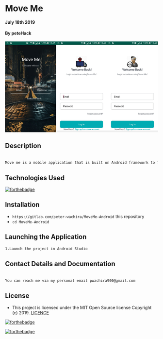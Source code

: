 # Move Me
#### July 18th 2019
#### By **peteHack**
![](screenshots/moveme_app3.png)

## Description

```bash

Move me is a mobile application that is built on Android framework to facilitate the process of delivery and relocation process of businesses and household items.

```
## Technologies Used
[![forthebadge](https://forthebadge.com/images/badges/made-with-java.svg)](https://forthebadge.com)



## Installation
* `https://gitlab.com/peter-wachira/MoveMe-Android` this repository
* `cd MoveMe-Android`

## Launching the Application

```bash
1.Launch the project in Android Studio

```


## Contact Details and Documentation

```bash

You can reach me via my personal email pwachira900@gmail.com

```



## License

- This project is licensed under the MIT Open Source license Copyright (c) 2019. [LICENCE](https://gitlab.com/peter-wachira/MoveMe-Android/-/blob/troubleshootDevelopment/LICENSE)

[![forthebadge](https://forthebadge.com/images/badges/powered-by-electricity.svg)](https://forthebadge.com)

[![forthebadge](https://forthebadge.com/images/badges/makes-people-smile.svg)](https://forthebadge.com)
